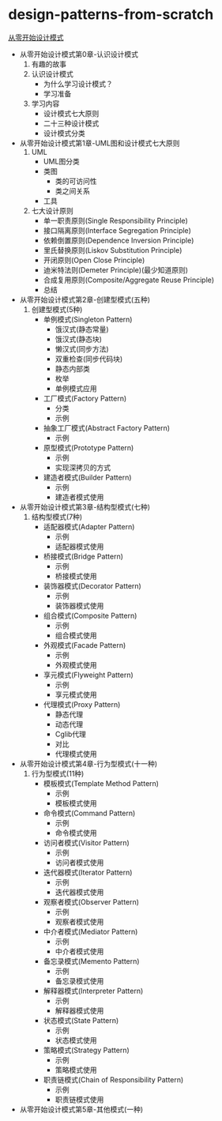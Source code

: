 # design-patterns-from-scratch

[从零开始设计模式 ](http://yuumasan.com/categories/%E4%BB%8E%E9%9B%B6%E5%BC%80%E5%A7%8B/%E4%BB%8E%E9%9B%B6%E5%BC%80%E5%A7%8B%E8%AE%BE%E8%AE%A1%E6%A8%A1%E5%BC%8F/)

* 从零开始设计模式第0章-认识设计模式
    1. 有趣的故事
    2. 认识设计模式
        - 为什么学习设计模式？
        - 学习准备
    3. 学习内容
        - 设计模式七大原则
        - 二十三种设计模式
        - 设计模式分类
* 从零开始设计模式第1章-UML图和设计模式七大原则
    1. UML
        - UML图分类
        - 类图
            - 类的可访问性
            - 类之间关系
        - 工具
    2. 七大设计原则
        - 单一职责原则(Single Responsibility Principle)
        - 接口隔离原则(Interface Segregation Principle)
        - 依赖倒置原则(Dependence Inversion Principle)
        - 里氏替换原则(Liskov Substitution Principle)
        - 开闭原则(Open Close Principle)
        - 迪米特法则(Demeter Principle)(最少知道原则)
        - 合成复用原则(Composite/Aggregate Reuse Principle)
        - 总结
* 从零开始设计模式第2章-创建型模式(五种)
    1. 创建型模式(5种)
        - 单例模式(Singleton Pattern)
            - 饿汉式(静态常量)
            - 饿汉式(静态块)
            - 懒汉式(同步方法)
            - 双重检查(同步代码块)
            - 静态内部类
            - 枚举
            - 单例模式应用
        -  工厂模式(Factory Pattern)
            - 分类
            - 示例
        - 抽象工厂模式(Abstract Factory Pattern)
            - 示例
        - 原型模式(Prototype Pattern)
            - 示例
            - 实现深拷贝的方式
        - 建造者模式(Builder Pattern)
            - 示例
            - 建造者模式使用
* 从零开始设计模式第3章-结构型模式(七种)
    1. 结构型模式(7种)
        - 适配器模式(Adapter Pattern)
            - 示例
            - 适配器模式使用
        - 桥接模式(Bridge Pattern)
            - 示例
            - 桥接模式使用
        - 装饰器模式(Decorator Pattern)
            - 示例
            - 装饰器模式使用
        - 组合模式(Composite Pattern)
            - 示例
            - 组合模式使用
        - 外观模式(Facade Pattern)
            - 示例
            - 外观模式使用
        - 享元模式(Flyweight Pattern)
            - 示例
            - 享元模式使用
        - 代理模式(Proxy Pattern)
            - 静态代理
            - 动态代理
            - Cglib代理
            - 对比
            - 代理模式使用
* 从零开始设计模式第4章-行为型模式(十一种)
    1. 行为型模式(11种)
        - 模板模式(Template Method Pattern)
            - 示例
            - 模板模式使用
        - 命令模式(Command Pattern)
            - 示例
            - 命令模式使用
        - 访问者模式(Visitor Pattern)
            - 示例
            - 访问者模式使用
        - 迭代器模式(Iterator Pattern)
            - 示例
            - 迭代器模式使用
        - 观察者模式(Observer Pattern)
            - 示例
            - 观察者模式使用
        - 中介者模式(Mediator Pattern)
            - 示例
            - 中介者模式使用
        - 备忘录模式(Memento Pattern)
            - 示例
            - 备忘录模式使用
        - 解释器模式(Interpreter Pattern)
            - 示例
            - 解释器模式使用
        - 状态模式(State Pattern)
            - 示例
            - 状态模式使用
        - 策略模式(Strategy Pattern)
            - 示例
            - 策略模式使用
        - 职责链模式(Chain of Responsibility Pattern)
            - 示例
            - 职责链模式使用
* 从零开始设计模式第5章-其他模式(一种)